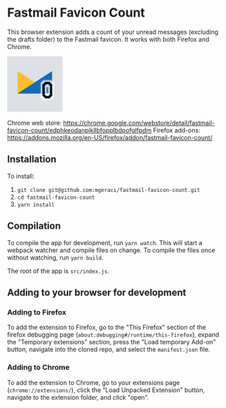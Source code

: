 # Fastmail Favicon Count
This browser extension adds a count of your unread messages (excluding the
drafts folder) to the Fastmail favicon. It works with both Firefox and Chrome.

![favicon screenshot](./icons/128x128.png)

Chrome web store: https://chrome.google.com/webstore/detail/fastmail-favicon-count/edphkeodanpjkllbfopplbdpofglfpdm
Firefox add-ons: https://addons.mozilla.org/en-US/firefox/addon/fastmail-favicon-count/


## Installation
To install:
1) `git clone git@github.com:mgeraci/fastmail-favicon-count.git`
1) `cd fastmail-favicon-count`
1) `yarn install`

## Compilation
To compile the app for development, run `yarn watch`. This will start a webpack
watcher and compile files on change. To compile the files once without watching,
run `yarn build`.

The root of the app is `src/index.js`.

## Adding to your browser for development

### Adding to Firefox
To add the extension to Firefox, go to the "This Firefox" section of the
firefox debugging page (`about:debugging#/runtime/this-firefox`), expand the
"Temporary extensions" section, press the "Load temporary Add-on" button,
navigate into the cloned repo, and select the `manifest.json` file.

### Adding to Chrome
To add the extension to Chrome, go to your extensions page (`chrome://extensions/`),
click the "Load Unpacked Extension" button, navigate to the extension folder,
and click "open".
